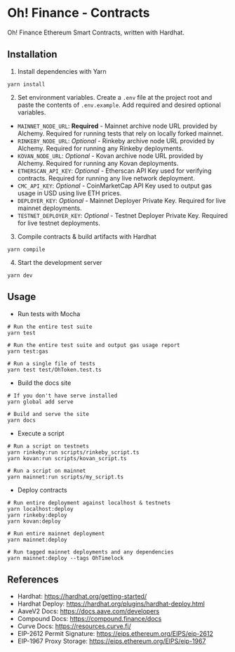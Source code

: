 # Oh! Finance - Contracts

Oh! Finance Ethereum Smart Contracts, written with Hardhat.


## Installation

1. Install dependencies with Yarn

```
yarn install
```

2. Set environment variables. Create a `.env` file at the project root and paste the contents of `.env.example`. Add required and desired optional variables.

- `MAINNET_NODE_URL`: **Required** - Mainnet archive node URL provided by Alchemy. Required for running tests that rely on locally forked mainnet.
- `RINKEBY_NODE_URL`: _Optional_ - Rinkeby archive node URL provided by Alchemy. Required for running any Rinkeby deployments.
- `KOVAN_NODE_URL`: _Optional_ - Kovan archive node URL provided by Alchemy. Required for running any Kovan deployments.
- `ETHERSCAN_API_KEY`: _Optional_ - Etherscan API Key used for verifying contracts. Required for running any live network deployment.
- `CMC_API_KEY`: _Optional_ - CoinMarketCap API Key used to output gas usage in USD using live ETH prices.
- `DEPLOYER_KEY`: _Optional_ - Mainnet Deployer Private Key. Required for live mainnet deployments.
- `TESTNET_DEPLOYER_KEY`: _Optional_ - Testnet Deployer Private Key. Required for live testnet deployments.

3. Compile contracts & build artifacts with Hardhat

```
yarn compile
```

4. Start the development server

```
yarn dev
```

## Usage

- Run tests with Mocha

```
# Run the entire test suite
yarn test

# Run the entire test suite and output gas usage report
yarn test:gas

# Run a single file of tests
yarn test test/OhToken.test.ts
```

- Build the docs site

```
# If you don't have serve installed
yarn global add serve

# Build and serve the site
yarn docs
```

- Execute a script

```
# Run a script on testnets
yarn rinkeby:run scripts/rinkeby_script.ts
yarn kovan:run scripts/kovan_script.ts

# Run a script on mainnet
yarn mainnet:run scripts/my_script.ts
```

- Deploy contracts

```
# Run entire deployment against localhost & testnets
yarn localhost:deploy
yarn rinkeby:deploy
yarn kovan:deploy

# Run entire mainnet deployment
yarn mainnet:deploy

# Run tagged mainnet deployments and any dependencies
yarn mainnet:deploy --tags OhTimelock
```


## References

- Hardhat: https://hardhat.org/getting-started/
- Hardhat Deploy: https://hardhat.org/plugins/hardhat-deploy.html
- AaveV2 Docs: https://docs.aave.com/developers
- Compound Docs: https://compound.finance/docs
- Curve Docs: https://resources.curve.fi/
- EIP-2612 Permit Signature: https://eips.ethereum.org/EIPS/eip-2612
- EIP-1967 Proxy Storage: https://eips.ethereum.org/EIPS/eip-1967
